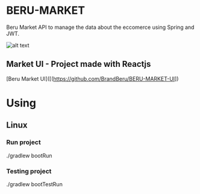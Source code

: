# BERU-MARKET
Beru Market API to manage the data about the eccomerce using Spring and JWT.

![alt text](https://brandberu.github.io/images/market/Beru-Market_1.png)

## Market UI - Project made with Reactjs
[Beru Market UI]([(https://github.com/BrandBeru/BERU-MARKET-UI])

# Using
## Linux
### Run project
./gradlew bootRun
### Testing project
./gradlew bootTestRun
